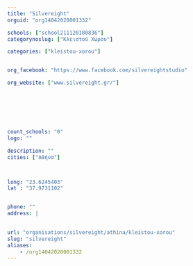 ```yaml
---
title: "Silvereight"
orguid: "org14042020001332"

schools: ["school211120180836"]
categorynoslug: ["Κλειστού Χώρου"]

categories: ["kleistou-xorou"]


org_facebook: "https://www.facebook.com/silvereightstudio"

org_website: ["www.silvereight.gr/"]







count_schools: "0"
logo: ""

description: ""
cities: ["Αθήνα"]



long: "23.6245403"
lat : "37.9731102"


phone: ""
address: |
    

url: "organisations/silvereight/athina/kleistou-xorou"
slug: "silvereight"
aliases:
    - /org14042020001332
---
```



